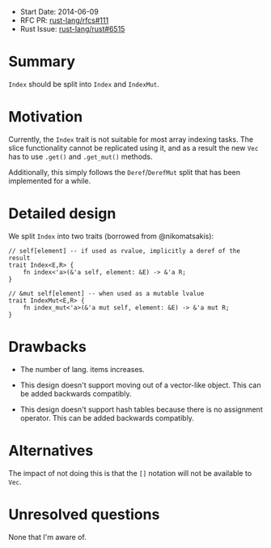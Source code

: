 - Start Date: 2014-06-09
- RFC PR: [rust-lang/rfcs#111](https://github.com/rust-lang/rfcs/pull/111)
- Rust Issue: [rust-lang/rust#6515](https://github.com/rust-lang/rust/issues/6515)

# Summary

`Index` should be split into `Index` and `IndexMut`.

# Motivation

Currently, the `Index` trait is not suitable for most array indexing tasks. The slice functionality cannot be replicated using it, and as a result the new `Vec` has to use `.get()` and `.get_mut()` methods.

Additionally, this simply follows the `Deref`/`DerefMut` split that has been implemented for a while.

# Detailed design

We split `Index` into two traits (borrowed from @nikomatsakis):

    // self[element] -- if used as rvalue, implicitly a deref of the result
    trait Index<E,R> {
        fn index<'a>(&'a self, element: &E) -> &'a R;
    }

    // &mut self[element] -- when used as a mutable lvalue
    trait IndexMut<E,R> {
        fn index_mut<'a>(&'a mut self, element: &E) -> &'a mut R;
    }

# Drawbacks

* The number of lang. items increases.

* This design doesn't support moving out of a vector-like object. This can be added backwards compatibly.

* This design doesn't support hash tables because there is no assignment operator. This can be added backwards compatibly.

# Alternatives

The impact of not doing this is that the `[]` notation will not be available to `Vec`.

# Unresolved questions

None that I'm aware of.
